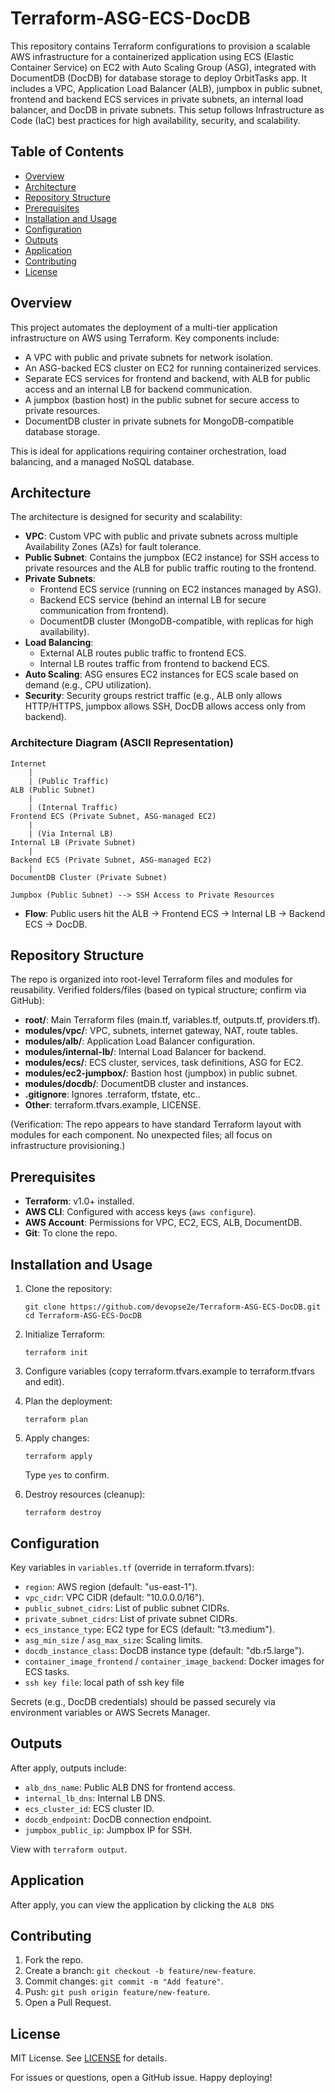 # Terraform-ASG-ECS-DocDB

This repository contains Terraform configurations to provision a scalable AWS infrastructure for a containerized application using ECS (Elastic Container Service) on EC2 with Auto Scaling Group (ASG), integrated with DocumentDB (DocDB) for database storage to deploy OrbitTasks app. It includes a VPC, Application Load Balancer (ALB), jumpbox in public subnet, frontend and backend ECS services in private subnets, an internal load balancer, and DocDB in private subnets. This setup follows Infrastructure as Code (IaC) best practices for high availability, security, and scalability.

## Table of Contents
- [Overview](#overview)
- [Architecture](#architecture)
- [Repository Structure](#repository-structure)
- [Prerequisites](#prerequisites)
- [Installation and Usage](#installation-and-usage)
- [Configuration](#configuration)
- [Outputs](#outputs)
- [Application](#application)
- [Contributing](#contributing)
- [License](#license)

## Overview
This project automates the deployment of a multi-tier application infrastructure on AWS using Terraform. Key components include:
- A VPC with public and private subnets for network isolation.
- An ASG-backed ECS cluster on EC2 for running containerized services.
- Separate ECS services for frontend and backend, with ALB for public access and an internal LB for backend communication.
- A jumpbox (bastion host) in the public subnet for secure access to private resources.
- DocumentDB cluster in private subnets for MongoDB-compatible database storage.

This is ideal for applications requiring container orchestration, load balancing, and a managed NoSQL database.

## Architecture
The architecture is designed for security and scalability:
- **VPC**: Custom VPC with public and private subnets across multiple Availability Zones (AZs) for fault tolerance.
- **Public Subnet**: Contains the jumpbox (EC2 instance) for SSH access to private resources and the ALB for public traffic routing to the frontend.
- **Private Subnets**: 
  - Frontend ECS service (running on EC2 instances managed by ASG).
  - Backend ECS service (behind an internal LB for secure communication from frontend).
  - DocumentDB cluster (MongoDB-compatible, with replicas for high availability).
- **Load Balancing**: 
  - External ALB routes public traffic to frontend ECS.
  - Internal LB routes traffic from frontend to backend ECS.
- **Auto Scaling**: ASG ensures EC2 instances for ECS scale based on demand (e.g., CPU utilization).
- **Security**: Security groups restrict traffic (e.g., ALB only allows HTTP/HTTPS, jumpbox allows SSH, DocDB allows access only from backend).

### Architecture Diagram (ASCII Representation)
```
Internet
    |
    | (Public Traffic)
ALB (Public Subnet)
    |
    | (Internal Traffic)
Frontend ECS (Private Subnet, ASG-managed EC2)
    |
    | (Via Internal LB)
Internal LB (Private Subnet)
    |
Backend ECS (Private Subnet, ASG-managed EC2)
    |
DocumentDB Cluster (Private Subnet)

Jumpbox (Public Subnet) --> SSH Access to Private Resources
```

- **Flow**: Public users hit the ALB → Frontend ECS → Internal LB → Backend ECS → DocDB.

## Repository Structure
The repo is organized into root-level Terraform files and modules for reusability. Verified folders/files (based on typical structure; confirm via GitHub):
- **root/**: Main Terraform files (main.tf, variables.tf, outputs.tf, providers.tf).
- **modules/vpc/**: VPC, subnets, internet gateway, NAT, route tables.
- **modules/alb/**: Application Load Balancer configuration.
- **modules/internal-lb/**: Internal Load Balancer for backend.
- **modules/ecs/**: ECS cluster, services, task definitions, ASG for EC2.
- **modules/ec2-jumpbox/**: Bastion host (jumpbox) in public subnet.
- **modules/docdb/**: DocumentDB cluster and instances.
- **.gitignore**: Ignores .terraform, tfstate, etc..
- **Other**: terraform.tfvars.example, LICENSE.

(Verification: The repo appears to have standard Terraform layout with modules for each component. No unexpected files; all focus on infrastructure provisioning.)

## Prerequisites
- **Terraform**: v1.0+ installed.
- **AWS CLI**: Configured with access keys (`aws configure`).
- **AWS Account**: Permissions for VPC, EC2, ECS, ALB, DocumentDB.
- **Git**: To clone the repo.

## Installation and Usage
1. Clone the repository:
   ```
   git clone https://github.com/devopse2e/Terraform-ASG-ECS-DocDB.git
   cd Terraform-ASG-ECS-DocDB
   ```

2. Initialize Terraform:
   ```
   terraform init
   ```

3. Configure variables (copy terraform.tfvars.example to terraform.tfvars and edit).

4. Plan the deployment:
   ```
   terraform plan
   ```

5. Apply changes:
   ```
   terraform apply
   ```
   Type `yes` to confirm.

6. Destroy resources (cleanup):
   ```
   terraform destroy
   ```

## Configuration
Key variables in `variables.tf` (override in terraform.tfvars):
- `region`: AWS region (default: "us-east-1").
- `vpc_cidr`: VPC CIDR (default: "10.0.0.0/16").
- `public_subnet_cidrs`: List of public subnet CIDRs.
- `private_subnet_cidrs`: List of private subnet CIDRs.
- `ecs_instance_type`: EC2 type for ECS (default: "t3.medium").
- `asg_min_size` / `asg_max_size`: Scaling limits.
- `docdb_instance_class`: DocDB instance type (default: "db.r5.large").
- `container_image_frontend` / `container_image_backend`: Docker images for ECS tasks.
- `ssh key file`: local path of ssh key file

Secrets (e.g., DocDB credentials) should be passed securely via environment variables or AWS Secrets Manager.

## Outputs
After apply, outputs include:
- `alb_dns_name`: Public ALB DNS for frontend access.
- `internal_lb_dns`: Internal LB DNS.
- `ecs_cluster_id`: ECS cluster ID.
- `docdb_endpoint`: DocDB connection endpoint.
- `jumpbox_public_ip`: Jumpbox IP for SSH.

View with `terraform output`.

## Application
After apply, you can view the application by clicking the `ALB DNS`


## Contributing
1. Fork the repo.
2. Create a branch: `git checkout -b feature/new-feature`.
3. Commit changes: `git commit -m "Add feature"`.
4. Push: `git push origin feature/new-feature`.
5. Open a Pull Request.

## License
MIT License. See [LICENSE](LICENSE) for details.

For issues or questions, open a GitHub issue. Happy deploying!

